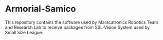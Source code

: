 # Armorial-Samico

This repository contains the software used by Maracatronics Robotics Team and Research Lab to receive packages from SSL-Vision System used by Small Size League.
